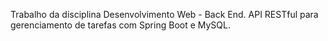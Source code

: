 Trabalho da disciplina Desenvolvimento Web - Back End.
API RESTful para gerenciamento de tarefas com Spring Boot e MySQL.
